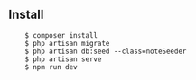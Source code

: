## Install

        $ composer install
        $ php artisan migrate
        $ php artisan db:seed --class=noteSeeder
        $ php artisan serve
        $ npm run dev

